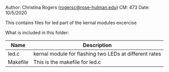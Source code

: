 Author: Christina Rogers (rogersc@rose-hulman.edu)
CM: 473
Date: 10/5/2020


This contains files for led part of the kernal modules excercise


What is included in this folder:


| Name      | Description |
| ----------- | ----------- |
|  led.c | kernal module for flashing two LEDs at different rates
|  Makefile | This is the makefile for led.c

